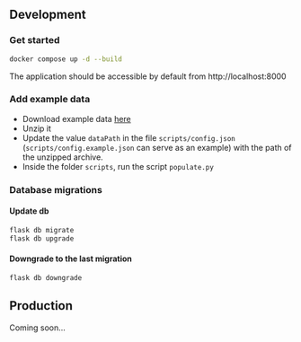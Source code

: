 ## Development

### Get started

```bash
docker compose up -d --build
```

The application should be accessible by default from http://localhost:8000

### Add example data

- Download example data [here](https://github.com/alabbe-fr/flash/releases/download/latest/flash.zip)
- Unzip it
- Update the value `dataPath` in the file `scripts/config.json` (`scripts/config.example.json` can serve as an example) with the path of the unzipped archive.
- Inside the folder `scripts`, run the script `populate.py`

### Database migrations

#### Update db

```bash
flask db migrate
flask db upgrade
```

#### Downgrade to the last migration

```bash
flask db downgrade
```

## Production

Coming soon...
